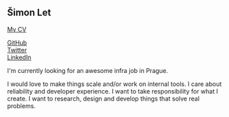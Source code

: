 <script src="https://use.fontawesome.com/c3d5f85194.js"></script>

## Šimon Let  
*<script type="text/javascript">document.write('simon.a.let' + '@' + 'gmail.com')</script>*

[<i class="fa fa-user-circle"></i> My CV](https://github.com/curusarn/simonlet.cz/raw/master/cv_2020-2.pdf) <span style="color:#808080"></span>

[<i class="fa fa-github"></i> GitHub](https://github.com/curusarn)  
[<i class="fa fa-twitter"></i> Twitter](https://twitter.com/curusarn)  
[<i class="fa fa-linkedin"></i> LinkedIn](https://linkedin.com/in/simon-let)  

I'm currently looking for an awesome infra job in Prague.

I would love to make things scale and/or work on internal tools. I care about reliability and developer experience. I want to take responsibility for what I create. I want to research, design and develop things that solve real problems.
